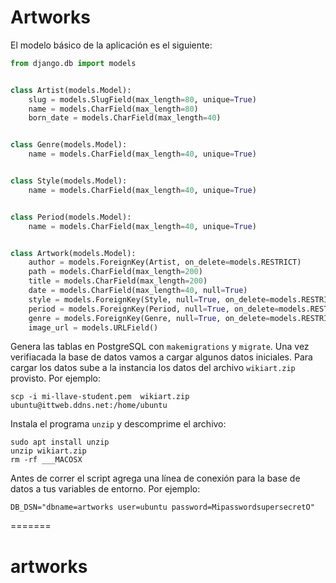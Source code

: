 # Artworks

El modelo básico de la aplicación es el siguiente:

```python
from django.db import models


class Artist(models.Model):
    slug = models.SlugField(max_length=80, unique=True)
    name = models.CharField(max_length=80)
    born_date = models.CharField(max_length=40)


class Genre(models.Model):
    name = models.CharField(max_length=40, unique=True)


class Style(models.Model):
    name = models.CharField(max_length=40, unique=True)


class Period(models.Model):
    name = models.CharField(max_length=40, unique=True)


class Artwork(models.Model):
    author = models.ForeignKey(Artist, on_delete=models.RESTRICT)
    path = models.CharField(max_length=200)
    title = models.CharField(max_length=200)
    date = models.CharField(max_length=40, null=True)
    style = models.ForeignKey(Style, null=True, on_delete=models.RESTRICT)
    period = models.ForeignKey(Period, null=True, on_delete=models.RESTRICT)
    genre = models.ForeignKey(Genre, null=True, on_delete=models.RESTRICT)
    image_url = models.URLField()
```

Genera las tablas en PostgreSQL con `makemigrations` y `migrate`.
Una vez verifiacada la base de datos vamos a cargar algunos datos iniciales. Para cargar los datos sube a la instancia los datos del archivo `wikiart.zip` provisto.
Por ejemplo:

```
scp -i mi-llave-student.pem  wikiart.zip ubuntu@ittweb.ddns.net:/home/ubuntu
```
Instala el programa `unzip` y descomprime el archivo:
```
sudo apt install unzip
unzip wikiart.zip
rm -rf ___MACOSX
```
Antes de correr el script agrega una línea de conexión para la base de datos 
a tus variables de entorno. Por ejemplo:

```env
DB_DSN="dbname=artworks user=ubuntu password=MipasswordsupersecretO"
```
=======
# artworks
